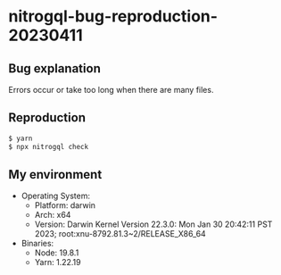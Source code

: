 # nitrogql-bug-reproduction-20230411

## Bug explanation

Errors occur or take too long when there are many files.

## Reproduction

```bash
$ yarn
$ npx nitrogql check
```

## My environment

- Operating System:
  - Platform: darwin
  - Arch: x64
  - Version: Darwin Kernel Version 22.3.0: Mon Jan 30 20:42:11 PST 2023; root:xnu-8792.81.3~2/RELEASE_X86_64
- Binaries:
  - Node: 19.8.1
  - Yarn: 1.22.19
